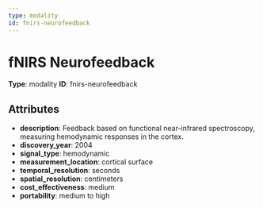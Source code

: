 ```yaml
---
type: modality
id: fnirs-neurofeedback
---
```


# fNIRS Neurofeedback

**Type**: modality
**ID**: fnirs-neurofeedback

## Attributes

- **description**: Feedback based on functional near-infrared spectroscopy, measuring hemodynamic responses in the cortex.
- **discovery_year**: 2004
- **signal_type**: hemodynamic
- **measurement_location**: cortical surface
- **temporal_resolution**: seconds
- **spatial_resolution**: centimeters
- **cost_effectiveness**: medium
- **portability**: medium to high

